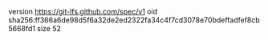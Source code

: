 version https://git-lfs.github.com/spec/v1
oid sha256:ff366a6de98d5f6a32de2ed2322fa34c4f7cd3078e70bdeffadfef8cb5668fd1
size 52

